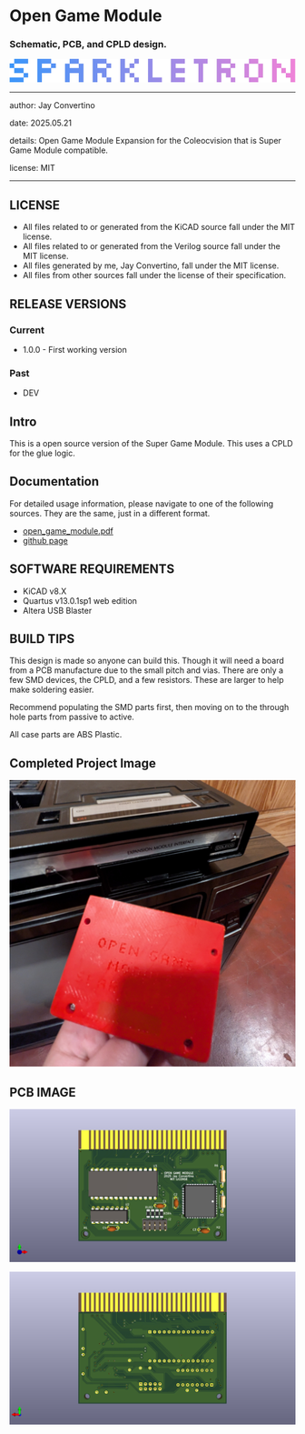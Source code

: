 # Open Game Module
### Schematic, PCB, and CPLD design.

![image](docs/manual/img/SPARKLETRON.png)

---

  author: Jay Convertino

  date: 2025.05.21

  details: Open Game Module Expansion for the Coleocvision that is Super Game Module compatible.

  license: MIT

---

## LICENSE
  - All files related to or generated from the KiCAD source fall under the MIT license.
  - All files related to or generated from the Verilog source fall under the MIT license.
  - All files generated by me, Jay Convertino, fall under the MIT license.
  - All files from other sources fall under the license of their specification.

## RELEASE VERSIONS
### Current
  - 1.0.0 - First working version

### Past
  - DEV

## Intro
  This is a open source version of the Super Game Module. This uses a CPLD for the glue logic.

## Documentation
  For detailed usage information, please navigate to one of the following sources. They are the same, just in a different format.
  - [open_game_module.pdf](docs/manual/open_game_module.pdf)
  - [github page](https://sparkletron.github.io/open_game_module/)


## SOFTWARE REQUIREMENTS
  - KiCAD v8.X
  - Quartus v13.0.1sp1 web edition
  - Altera USB Blaster

## BUILD TIPS
  This design is made so anyone can build this. Though it will need a board from a PCB manufacture due to the small pitch and
  vias. There are only a few SMD devices, the CPLD, and a few resistors. These are larger to help make soldering easier.

  Recommend populating the SMD parts first, then moving on to the through hole parts from passive to active.

  All case parts are ABS Plastic.

## Completed Project Image

![ogm|300](docs/manual/img/get_ogm.jpg)

## PCB IMAGE

![pcb_3D_img_front|300](docs/manual/img/ogm_top.png)

![pcb_3D_img_back|300](docs/manual/img/ogm_bottom.png)
